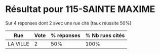 # Résultat pour 115-SAINTE MAXIME

Sur 4 réponses dont 2 avec une rue cité (taux réussite 50%)

| Rue | Vote | % réponses | % Nb rues cités|
|-----|------|------------|----------------|
| LA VILLE | 2 | 50% | 100%|
